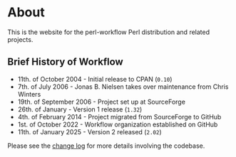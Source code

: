 # About

This is the website for the perl-workflow Perl distribution and related projects.

## Brief History of Workflow

- 11th. of October 2004 - Initial release to CPAN (`0.10`)
- 7th. of July 2006 - Jonas B. Nielsen takes over maintenance from Chris Winters
- 19th. of September 2006 - Project set up at SourceForge
- 26th. of January - Version 1 release (`1.32`)
- 4th. of February 2014 - Project migrated from SourceForge to GitHub
- 1st. of October 2022 - Workflow organization established on GitHub
- 11th. of January 2025 - Version 2 released (`2.02`)

Please see the [change log](https://github.com/perl-workflow/perl-workflow/blob/master/Changes.md) for more details involving the codebase.
